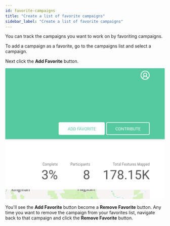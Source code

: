 ```yaml
---
id: favorite-campaigns
title: "Create a list of favorite campaigns"
sidebar_label: "Create a list of favorite campaigns"
---
```


You can track the campaigns you want to work on by favoriting campaigns.

To add a campaign as a favorite, go to the campaigns list and select a campaign.

Next click the **Add Favorite** button.

![Add favorite campaign button](assets/img/add-favorite-campaign.png)

You'll see the **Add Favorite** button become a **Remove Favorite** button. Any time you want to remove the campaign from your favorites list, navigate back to that campaign and click the **Remove Favorite** button.
